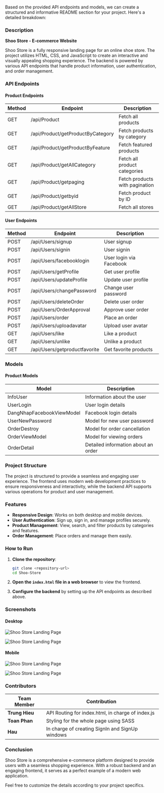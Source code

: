 Based on the provided API endpoints and models, we can create a structured and informative README section for your project. Here's a detailed breakdown:

### Description

**Shoo Store - E-commerce Website**

Shoo Store is a fully responsive landing page for an online shoe store. The project utilizes HTML, CSS, and JavaScript to create an interactive and visually appealing shopping experience. The backend is powered by various API endpoints that handle product information, user authentication, and order management.

### API Endpoints

#### Product Endpoints

| Method | Endpoint                             | Description                                      |
|--------|--------------------------------------|--------------------------------------------------|
| GET    | /api/Product                         | Fetch all products                               |
| GET    | /api/Product/getProductByCategory    | Fetch products by category                       |
| GET    | /api/Product/getProductByFeature     | Fetch featured products                          |
| GET    | /api/Product/getAllCategory          | Fetch all product categories                     |
| GET    | /api/Product/getpaging                | Fetch products with pagination                   |
| GET    | /api/Product/getbyid                 | Fetch product by ID                              |
| GET    | /api/Product/getAllStore             | Fetch all stores                                 |

#### User Endpoints

| Method | Endpoint                        | Description                                  |
|--------|---------------------------------|----------------------------------------------|
| POST   | /api/Users/signup               | User signup                                  |
| POST   | /api/Users/signin               | User signin                                  |
| POST   | /api/Users/facebooklogin        | User login via Facebook                      |
| POST   | /api/Users/getProfile           | Get user profile                             |
| POST   | /api/Users/updateProfile        | Update user profile                          |
| POST   | /api/Users/changePassword       | Change user password                         |
| POST   | /api/Users/deleteOrder          | Delete user order                            |
| POST   | /api/Users/OrderApproval        | Approve user order                           |
| POST   | /api/Users/order                | Place an order                               |
| POST   | /api/Users/uploadavatar         | Upload user avatar                           |
| GET    | /api/Users/like                 | Like a product                               |
| GET    | /api/Users/unlike               | Unlike a product                             |
| GET    | /api/Users/getproductfavorite   | Get favorite products                        |

### Models

#### Product Models

| Model                   | Description                                  |
|-------------------------|----------------------------------------------|
| InfoUser                | Information about the user                   |
| UserLogin               | User login details                           |
| DangNhapFacebookViewModel | Facebook login details                    |
| UserNewPassword         | Model for new user password                  |
| OrderDestroy            | Model for order cancellation                 |
| OrderViewModel          | Model for viewing orders                     |
| OrderDetail             | Detailed information about an order          |

### Project Structure

The project is structured to provide a seamless and engaging user experience. The frontend uses modern web development practices to ensure responsiveness and interactivity, while the backend API supports various operations for product and user management.

### Features

- **Responsive Design**: Works on both desktop and mobile devices.
- **User Authentication**: Sign up, sign in, and manage profiles securely.
- **Product Management**: View, search, and filter products by categories and features.
- **Order Management**: Place orders and manage them easily.

### How to Run

1. **Clone the repository**:
   ```bash
   git clone <repository-url>
   cd Shoo-Store
   ```

2. **Open the `index.html` file in a web browser** to view the frontend.

3. **Configure the backend** by setting up the API endpoints as described above.

### Screenshots

#### Desktop

![Shoo Store Landing Page](readme-img/desktop_1.png)

![Shoo Store Landing Page](readme-img/desktop_2.png)

#### Mobile

![Shoo Store Landing Page](readme-img/mobile_1.png)

![Shoo Store Landing Page](readme-img/mobile_2.png)

### Contributors

| Team Member    | Contribution                                     |
|----------------|--------------------------------------------------|
| **Trung Hieu** | API Routing for index.html, in charge of index.js|
| **Toan Phan**  | Styling for the whole page using SASS            |
| **Hau**        | In charge of creating SignIn and SignUp windows  |

### Conclusion

Shoo Store is a comprehensive e-commerce platform designed to provide users with a seamless shopping experience. With a robust backend and an engaging frontend, it serves as a perfect example of a modern web application.

Feel free to customize the details according to your project specifics.
